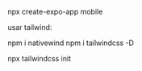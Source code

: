 npx create-expo-app mobile

usar tailwind:

npm i nativewind
npm i tailwindcss -D

npx tailwindcss init
